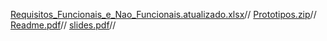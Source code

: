 [Requisitos_Funcionais_e_Nao_Funcionais.atualizado.xlsx](https://github.com/user-attachments/files/21024339/Requisitos_Funcionais_e_Nao_Funcionais.atualizado.xlsx)//
[Prototipos.zip](https://github.com/user-attachments/files/20988219/Prototipos.zip)//
[Readme.pdf](https://github.com/user-attachments/files/20988287/Readme.pdf)//
[slides.pdf](https://github.com/user-attachments/files/20988307/slides.pdf)//
